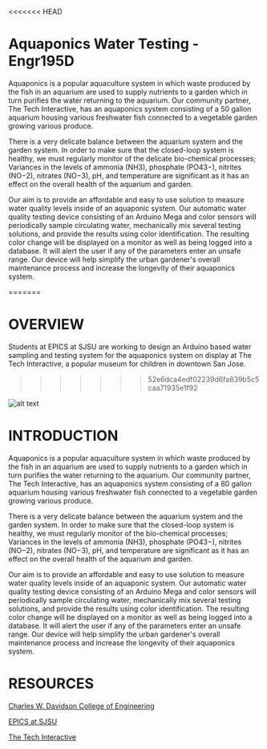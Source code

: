 <<<<<<< HEAD
# Aquaponics Water Testing - Engr195D

Aquaponics is a popular aquaculture system in which waste produced by the fish in an aquarium are used to supply nutrients to a garden which in turn purifies the water returning to the aquarium. Our community partner, The Tech Interactive, has an aquaponics system consisting of a 50 gallon aquarium housing various freshwater fish connected to a vegetable garden growing various produce.

There is a very delicate balance between the aquarium system and the garden system. In order to make sure that the closed-loop system is healthy, we must regularly monitor of the delicate bio-chemical processes; Variances in the levels of ammonia (NH3), phosphate (PO43−), nitrites (NO−2), nitrates (NO−3), pH, and temperature are significant as it has an effect on the overall health of the aquarium and garden.

Our aim is to provide an affordable and easy to use solution to measure water quality levels inside of an aquaponic system. Our automatic water quality testing device consisting of an Arduino Mega and color sensors will periodically sample circulating water, mechanically mix several testing solutions, and provide the results using color identification. The resulting color change will be displayed on a monitor as well as being logged into a database. It will alert the user if any of the parameters enter an unsafe range. Our device will help simplify the urban gardener's overall maintenance process and increase the longevity of their aquaponics system. 


=======
# OVERVIEW

Students at EPICS at SJSU are working to design an Arduino based water sampling and testing system for the aquaponics system on display at The Tech Interactive, a popular museum for children in downtown San Jose.
>>>>>>> 52e6dca4edf02239d6fa839b5c5caa71935e1f92

![alt text](https://github.com/junoroll/Aquaphonics-Engr195D-/blob/master/design%20pictures/AQUAPONICSNOBACK.png)

# INTRODUCTION
Aquaponics is a popular aquaculture system in which waste produced by the fish in an aquarium are used to supply nutrients to a garden which in turn purifies the water returning to the aquarium. Our community partner, The Tech Interactive, has an aquaponics system consisting of a 80 gallon aquarium housing various freshwater fish connected to a vegetable garden growing various produce.

There is a very delicate balance between the aquarium system and the garden system. In order to make sure that the closed-loop system is healthy, we must regularly monitor of the bio-chemical processes; Variances in the levels of ammonia (NH3), phosphate (PO43−), nitrites (NO−2), nitrates (NO−3), pH, and temperature are significant as it has an effect on the overall health of the aquarium and garden.

Our aim is to provide an affordable and easy to use solution to measure water quality levels inside of an aquaponic system. Our automatic water quality testing device consisting of an Arduino Mega and color sensors will periodically sample circulating water, mechanically mix several testing solutions, and provide the results using color identification. The resulting color change will be displayed on a monitor as well as being logged into a database. It will alert the user if any of the parameters enter an unsafe range. Our device will help simplify the urban gardener's overall maintenance process and increase the longevity of their aquaponics system.

# RESOURCES
[Charles W. Davidson College of Engineering](https://engineering.sjsu.edu/)

[EPICS at SJSU](https://www.sjsu.edu/epics/)

[The Tech Interactive](https://www.thetech.org/)
